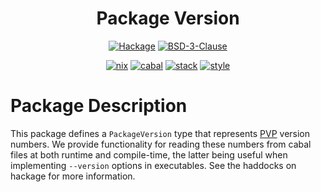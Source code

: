 <div align="center">

# Package Version


[![Hackage](https://img.shields.io/hackage/v/package-version)](https://hackage.haskell.org/package/package-version)
[![BSD-3-Clause](https://img.shields.io/github/license/tbidne/package-version?color=blue)](https://opensource.org/licenses/BSD-3-Clause)

[![nix](https://img.shields.io/github/workflow/status/tbidne/package-version/nix/main?label=nix%209.2&&logo=nixos&logoColor=85c5e7&labelColor=2f353c)](https://github.com/tbidne/package-version/actions/workflows/nix.yaml)
[![cabal](https://img.shields.io/github/workflow/status/tbidne/package-version/cabal/main?label=cabal&logo=haskell&logoColor=655889&labelColor=2f353c)](https://github.com/tbidne/package-version/actions/workflows/cabal.yaml)
[![stack](https://img.shields.io/github/workflow/status/tbidne/package-version/stack/main?label=stack&logoColor=white&labelColor=2f353c)](https://github.com/tbidne/package-version/actions/workflows/stack.yaml)
[![style](https://img.shields.io/github/workflow/status/tbidne/package-version/style/main?label=style&logoColor=white&labelColor=2f353c)](https://github.com/tbidne/package-version/actions/workflows/style.yaml)

</div>

# Package Description

This package defines a `PackageVersion` type that represents [PVP](https://pvp.haskell.org/) version numbers. We provide functionality for reading these numbers from cabal files at both runtime and compile-time, the latter being useful when implementing `--version` options in executables. See the haddocks on hackage for more information.
